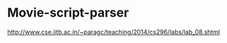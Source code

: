Movie-script-parser
===================

http://www.cse.iitb.ac.in/~paragc/teaching/2014/cs296/labs/lab_08.shtml
